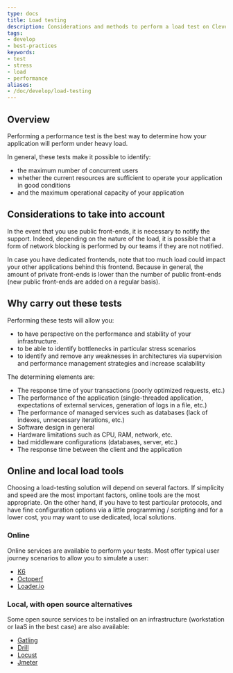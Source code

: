 ```yaml
---
type: docs
title: Load testing
description: Considerations and methods to perform a load test on Clever Cloud
tags:
- develop
- best-practices
keywords:
- test
- stress
- load
- performance
aliases:
- /doc/develop/load-testing
---
```

## Overview

Performing a performance test is the best way to determine how your application will perform under heavy load.

In general, these tests make it possible to identify:

* the maximum number of concurrent users
* whether the current resources are sufficient to operate your application in good conditions
* and the maximum operational capacity of your application

## Considerations to take into account

In the event that you use public front-ends, it is necessary to notify the support. Indeed, depending on the nature of the load, it is possible that a form of network blocking is performed by our teams if they are not notified.

In case you have dedicated frontends, note that too much load could impact your other applications behind this frontend. Because in general, the amount of private front-ends is lower than the number of public front-ends (new public front-ends are added on a regular basis).

## Why carry out these tests

Performing these tests will allow you:

* to have perspective on the performance and stability of your infrastructure.
* to be able to identify bottlenecks in particular stress scenarios
* to identify and remove any weaknesses in architectures via supervision and performance management strategies and increase scalability

The determining elements are:

* The response time of your transactions (poorly optimized requests, etc.)
* The performance of the application (single-threaded application, expectations of external services, generation of logs in a file, etc.)
* The performance of managed services such as databases (lack of indexes, unnecessary iterations, etc.)
* Software design in general
* Hardware limitations such as CPU, RAM, network, etc.
* bad middleware configurations (databases, server, etc.)
* The response time between the client and the application

## Online and local load tools

Choosing a load-testing solution will depend on several factors. If simplicity and speed are the most important factors, online tools are the most appropriate. On the other hand, if you have to test particular protocols, and have fine configuration options via a little programming / scripting and for a lower cost, you may want to use dedicated, local solutions.

### Online

Online services are available to perform your tests. Most offer typical user journey scenarios to allow you to simulate a user:

* [K6](https://k6.io/cloud)
* [Octoperf](https://octoperf.com)
* [Loader.io](https://loader.io)

### Local, with open source alternatives

Some open source services to be installed on an infrastructure (workstation or IaaS in the best case) are also available:

* [Gatling](https://gatling.io)
* [Drill](https://github.com/fcsonline/drill)
* [Locust](https://locust.io)
* [Jmeter](https://jmeter.apache.org)
